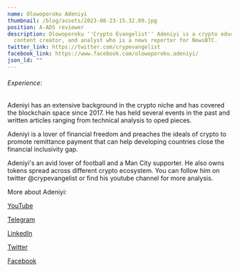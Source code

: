 ```yaml
---
name: Olowoporoku Adeniyi
thumbnail: /blog/assets/2023-08-23-15.32.09.jpg
position: A-ADS reviewer
description: Olowoporoku ''Crypto Evangelist'' Adeniyi is a crypto educator,
  content creator, and analyst who is a news reporter for NewsBTC.
twitter_link: https://twitter.com/crypevangelist
facebook_link: https://www.facebook.com/olowoporoku.adeniyi/
json_ld: ""
---
```

###### Experience:

Adeniyi has an extensive background in the crypto niche and has covered the blockchain space since 2017. He has held several events in the past and written articles ranging from technical analysis to oped pieces.

Adeniyi is a lover of financial freedom and preaches the ideals of crypto to promote remittance payment that can help developing countries close the financial inclusivity gap.

Adeniyi's an avid lover of football and a Man City supporter. He also owns tokens spread across different crypto ecosystem. You can follow him on twitter @crypevangelist or find his youtube channel for more analysis.

M﻿ore about Adeniyi:

[Y﻿ouTube](https://www.youtube.com/@thecryptoevangelist7004) 

[T﻿elegram](https://t.me/thecryptoevangelist)

[L﻿inkedIn](https://www.linkedin.com/in/adeniyi-olowoporoku-/)

[T﻿witter](https://twitter.com/crypevangelist)

[F﻿acebook](https://www.facebook.com/olowoporoku.adeniyi/)